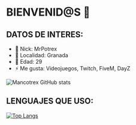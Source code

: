 # BIENVENID@S 👋

## DATOS DE INTERES:

- 🌝 Nick: MrPotrex
- 🌱 Localidad: Granada
- 🤔 Edad: 29
- ⚡ Me gusta: Videojuegos, Twitch, FiveM, DayZ

![Mancotrex GitHub stats](https://github-readme-stats.vercel.app/api?username=mrpotrex&show_icons=true)

## LENGUAJES QUE USO:
[![Top Langs](https://github-readme-stats.vercel.app/api/top-langs/?username=mrpotrex&layout=compact)](https://github.com/anuraghazra/github-readme-stats)

